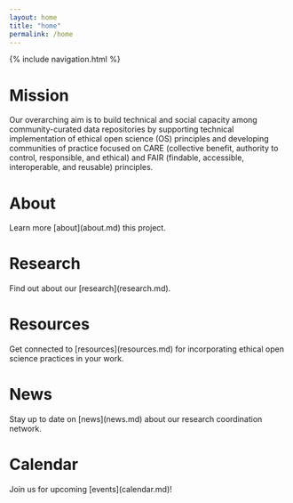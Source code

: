 ```yaml
---
layout: home
title: "home"
permalink: /home
---
```


<style>

  body {
  background-image: url("images/background-head-transp.png");
  background-repeat: no-repeat;
  background-size: 275px 800px;
}
</style>

<!-- body, html {
  
  margin: 0;
}

.bg {
  /* The image used */
  background-image: url("images/background-head-transp.png");

  /* Full height */
  height: 100%; 

  /* Center and scale the image nicely */
  background-position: center;
  
  background-size: cover;
}
  
<div class="bg"></div> -->

<!-- Background Image comes from NPS: https://www.nps.gov/zion/learn/nature/rock-layers.htm -->


{% include navigation.html %}

<h1> Mission </h1>
Our overarching aim is to build technical and
social capacity among community-curated data repositories by supporting technical
implementation of ethical open science (OS) principles and developing communities of practice focused on CARE (collective benefit, authority to control, responsible, and ethical) and FAIR (findable, accessible, interoperable, and reusable) principles.
<h1> About </h1>
Learn more [about](about.md) this project.
<h1> Research </h1>
Find out about our [research](research.md).
<h1>Resources </h1>
Get connected to [resources](resources.md) for incorporating ethical open science practices in your work.
<h1> News </h1>
Stay up to date on [news](news.md) about our research coordination network.
<h1> Calendar </h1>
Join us for upcoming [events](calendar.md)! 
